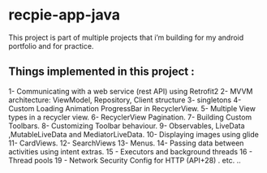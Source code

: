 # recpie-app-java


This project is part of multiple projects that i’m building for my android portfolio and for practice.









## Things implemented in this project :

1- Communicating with a web service (rest API) using Retrofit2 
2-  MVVM architecture: ViewModel, Repository, Client structure
3- singletons 
4- Custom Loading Animation ProgressBar in RecyclerView.
5- Multiple View types in a recycler view.
6- RecyclerView Pagination.
7- Building Custom Toolbars. 
8- Customizing Toolbar behaviour.
9- Observables, LiveData ,MutableLiveData and MediatorLiveData.
10- Displaying images using glide 
11- CardViews.
12- SearchViews
13- Menus. 
14- Passing data between activities using intent extras.
15 - Executors and background threads 
16 - Thread pools
19  - Network Security Config for HTTP (API+28) .
etc. ..

